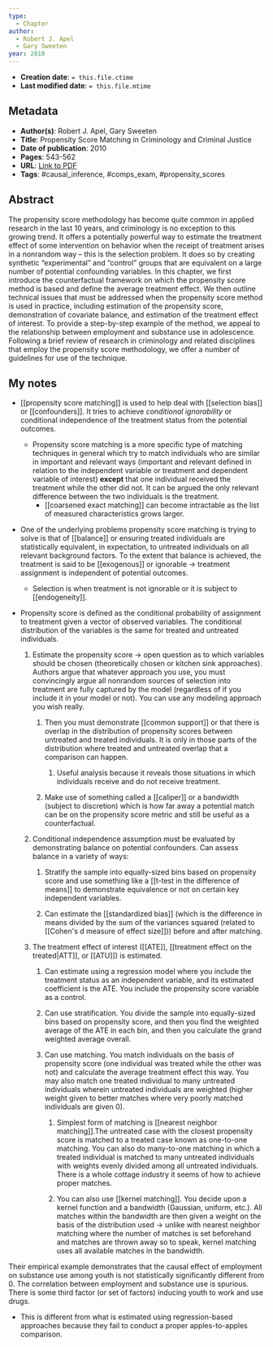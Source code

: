 ```yaml
---
type:
  - Chapter
author:
  - Robert J. Apel
  - Gary Sweeten
year: 2010
---
```


* **Creation date**: `= this.file.ctime`
* **Last modified date**: `= this.file.mtime`

## Metadata

* **Author(s)**: Robert J. Apel, Gary Sweeten
* **Title**: Propensity Score Matching in Criminology and Criminal Justice
* **Date of publication**: 2010
* **Pages**: 543-562
* **URL**: [Link to PDF](zotero://open-pdf/library/items/JQNWPMUQ)
* **Tags**: #causal_inference, #comps_exam, #propensity_scores

## Abstract

The propensity score methodology has become quite common in applied research in the last 10 years, and criminology is no exception to this growing trend. It offers a potentially powerful way to estimate the treatment effect of some intervention on behavior when the receipt of treatment arises in a nonrandom way – this is the selection problem. It does so by creating synthetic “experimental” and “control” groups that are equivalent on a large number of potential confounding variables. In this chapter, we first introduce the counterfactual framework on which the propensity score method is based and define the average treatment effect. We then outline technical issues that must be addressed when the propensity score method is used in practice, including estimation of the propensity score, demonstration of covariate balance, and estimation of the treatment effect of interest. To provide a step-by-step example of the method, we appeal to the relationship between employment and substance use in adolescence. Following a brief review of research in criminology and related disciplines that employ the propensity score methodology, we offer a number of guidelines for use of the technique.

## My notes

* [[propensity score matching]] is used to help deal with [[selection bias]] or [[confounders]]. It tries to achieve *conditional ignorability* or conditional independence of the treatment status from the potential outcomes.
  
	* Propensity score matching is a more specific type of matching techniques in general which try to match individuals who are similar in important and relevant ways (important and relevant defined in relation to the independent variable or treatment and dependent variable of interest) **except** that one individual received the treatment while the other did not. It can be argued the only relevant difference between the two individuals is the treatment.
		* [[coarsened exact matching]] can become intractable as the list of measured characteristics grows larger.
		  
* One of the underlying problems propensity score matching is trying to solve is that of [[balance]] or ensuring treated individuals are statistically equivalent, in expectation, to untreated individuals on all relevant background factors. To the extent that balance is achieved, the treatment is said to be [[exogenous]] or ignorable -> treatment assignment is independent of potential outcomes.
	* Selection is when treatment is not ignorable or it is subject to [[endogeneity]].
	  
* Propensity score is defined as the conditional probability of assignment to treatment given a vector of observed variables. The conditional distribution of the variables is the same for treated and untreated individuals.

	1. Estimate the propensity score -> open question as to which variables should be chosen (theoretically chosen or kitchen sink approaches). Authors argue that whatever approach you use, you must convincingly argue all nonrandom sources of selection into treatment are fully captured by the model (regardless of if you include it in your model or not). You can use any modeling approach you wish really.
	   
		1. Then you must demonstrate [[common support]] or that there is overlap in the distribution of propensity scores between untreated and treated individuals. It is only in those parts of the distribution where treated and untreated overlap that a comparison can happen.
			1. Useful analysis because it reveals those situations in which individuals receive and do not receive treatment.
			   
		2. Make use of something called a [[caliper]] or a bandwidth (subject to discretion) which is how far away a potential match can be on the propensity score metric and still be useful as a counterfactual.
	   
	2. Conditional independence assumption must be evaluated by demonstrating balance on potential confounders. Can assess balance in a variety of ways:
	   
		1. Stratify the sample into equally-sized bins based on propensity score and use something like a [[t-test in the difference of means]] to demonstrate equivalence or not on certain key independent variables.
		   
		2. Can estimate the [[standardized bias]] (which is the difference in means divided by the sum of the variances squared (related to [[Cohen's d measure of effect size]])) before and after matching.
	   
	3. The treatment effect of interest ([[ATE]], [[treatment effect on the treated|ATT]], or [[ATU]]) is estimated.
	   
		1. Can estimate using a regression model where you include the treatment status as an independent variable, and its estimated coefficient is the ATE. You include the propensity score variable as a control.
		   
		2. Can use stratification. You divide the sample into equally-sized bins based on propensity score, and then you find the weighted average of the ATE in each bin, and then you calculate the grand weighted average overall.
		   
		3. Can use matching. You match individuals on the basis of propensity score (one individual was treated while the other was not) and calculate the average treatment effect this way. You may also match one treated individual to many untreated individuals wherein untreated individuals are weighted (higher weight given to better matches where very poorly matched individuals are given 0).
		   
			1. Simplest form of matching is [[nearest neighbor matching]].The untreated case with the closest propensity score is matched to a treated case known as one-to-one matching. You can also do many-to-one matching in which a treated individual is matched to many untreated individuals with weights evenly divided among all untreated individuals. There is a whole cottage industry it seems of how to achieve proper matches.
			   
			2. You can also use [[kernel matching]]. You decide upon a kernel function and a bandwidth (Gaussian, uniform, etc.). All matches within the bandwidth are then given a weight on the basis of the distribution used -> unlike with nearest neighbor matching where the number of matches is set beforehand and matches are thrown away so to speak, kernel matching uses all available matches in the bandwidth. 

Their empirical example demonstrates that the causal effect of employment on substance use among youth is not statistically significantly different from 0. The correlation between employment and substance use is spurious. There is some third factor (or set of factors) inducing youth to work and use drugs.
* This is different from what is estimated using regression-based approaches because they fail to conduct a proper apples-to-apples comparison.
